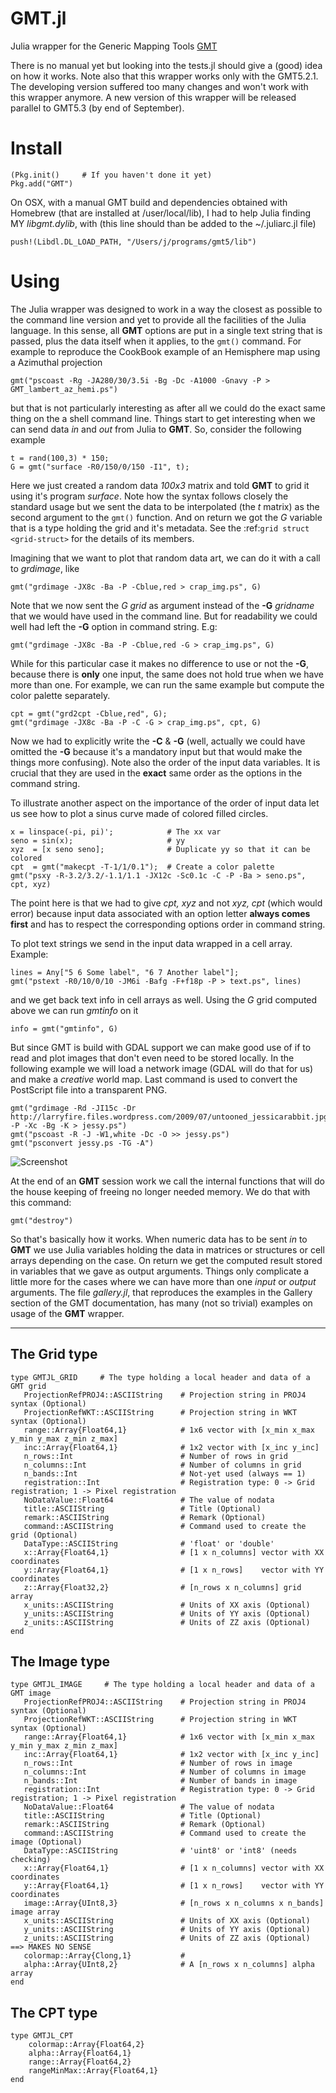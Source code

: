 GMT.jl
======

Julia wrapper for the Generic Mapping Tools [GMT](http://gmt.soest.hawaii.edu)

There is no manual yet but looking into the tests.jl should give a (good) idea on how it works. Note also that this
wrapper works only with the GMT5.2.1. The developing version suffered too many changes and won't work with this wrapper anymore. A new version of this wrapper will be released parallel to GMT5.3 (by end of September).

Install
=======

    (Pkg.init()		# If you haven't done it yet)
    Pkg.add("GMT")

On OSX, with a manual GMT build and dependencies obtained with Homebrew (that are installed at /user/local/lib), I had to help
Julia finding MY *libgmt.dylib*, with (this line should than be added to the ~/.juliarc.jl file)

    push!(Libdl.DL_LOAD_PATH, "/Users/j/programs/gmt5/lib")

Using
=====

The Julia wrapper was designed to work in a way the closest as possible to the command line version and yet to provide all the facilities of the Julia language. In this sense, all **GMT** options are put in a single text string that is passed, plus the data itself when it applies, to the ``gmt()`` command. For example to reproduce the CookBook example of an Hemisphere map using a Azimuthal projection

    gmt("pscoast -Rg -JA280/30/3.5i -Bg -Dc -A1000 -Gnavy -P > GMT_lambert_az_hemi.ps")

but that is not particularly interesting as after all we could do the exact same thing on the a shell command line. Things start to get interesting when we can send data *in* and *out* from Julia to
**GMT**. So, consider the following example

    t = rand(100,3) * 150;
    G = gmt("surface -R0/150/0/150 -I1", t);

Here we just created a random data *100x3* matrix and told **GMT** to grid it using it's program *surface*. Note how the syntax follows closely the standard usage but we sent the data to be interpolated (the *t* matrix) as the second argument to the ``gmt()`` function. And on return we got the *G* variable that is a type holding the grid and it's metadata. See the :ref:`grid struct <grid-struct>` for the details of its members.

Imagining that we want to plot that random data art, we can do it with a call to *grdimage*, like

    gmt("grdimage -JX8c -Ba -P -Cblue,red > crap_img.ps", G)

Note that we now sent the *G grid* as argument instead of the **-G** *gridname* that we would have used in the command line. But for readability we could well had left the **-G** option in command string. E.g:

    gmt("grdimage -JX8c -Ba -P -Cblue,red -G > crap_img.ps", G)

While for this particular case it makes no difference to use or not the **-G**, because there is **only** one input, the same does not hold true when we have more than one. For example, we can run the same example but compute the color palette separately.

    cpt = gmt("grd2cpt -Cblue,red", G);
    gmt("grdimage -JX8c -Ba -P -C -G > crap_img.ps", cpt, G)

Now we had to explicitly write the **-C** & **-G** (well, actually we could have omitted the **-G** because it's a mandatory input but that would make the things more confusing). Note also the order of the input data variables. It is crucial that they are used in the **exact** same order as the options in the command string.

To illustrate another aspect on the importance of the order of input data let us see how to plot a sinus curve made of colored filled circles.

    x = linspace(-pi, pi)';            # The xx var
    seno = sin(x);                     # yy
    xyz  = [x seno seno];              # Duplicate yy so that it can be colored
    cpt  = gmt("makecpt -T-1/1/0.1");  # Create a color palette
    gmt("psxy -R-3.2/3.2/-1.1/1.1 -JX12c -Sc0.1c -C -P -Ba > seno.ps", cpt, xyz)

The point here is that we had to give *cpt, xyz* and not *xyz, cpt* (which would error) because input data associated with an option letter **always comes first** and has to respect the corresponding options order in command string.

To plot text strings we send in the input data wrapped in a cell array. Example:

    lines = Any["5 6 Some label", "6 7 Another label"];
    gmt("pstext -R0/10/0/10 -JM6i -Bafg -F+f18p -P > text.ps", lines)

and we get back text info in cell arrays as well. Using the *G* grid computed above we can run *gmtinfo* on it

    info = gmt("gmtinfo", G)

But since GMT is build with GDAL support we can make good use of if to read and plot images that don't even need to be stored
locally. In the following example we will load a network image (GDAL will do that for us) and make a *creative* world map.
Last command is used to convert the PostScript file into a transparent PNG.

    gmt("grdimage -Rd -JI15c -Dr http://larryfire.files.wordpress.com/2009/07/untooned_jessicarabbit.jpg -P -Xc -Bg -K > jessy.ps")
    gmt("pscoast -R -J -W1,white -Dc -O >> jessy.ps")
    gmt("psconvert jessy.ps -TG -A")

![Screenshot](http://w3.ualg.pt/~jluis/jessy.png)

At the end of an **GMT** session work we call the internal functions that will do the house keeping of freeing no longer needed memory. We do that with this command:

    gmt("destroy")

So that's basically how it works. When numeric data has to be sent *in* to **GMT** we use Julia variables holding the data in matrices or structures or cell arrays depending on the case. On return we get the computed result stored in variables that we gave as output arguments. Things only complicate a little more for the cases where we can have more than one *input* or *output* arguments. The file *gallery.jl*, that reproduces the examples in the Gallery section of the GMT documentation, has many (not so trivial) examples on usage of the **GMT** wrapper.

----------

The Grid type
-------------

    type GMTJL_GRID 	# The type holding a local header and data of a GMT grid
	   ProjectionRefPROJ4::ASCIIString    # Projection string in PROJ4 syntax (Optional)
	   ProjectionRefWKT::ASCIIString      # Projection string in WKT syntax (Optional)
	   range::Array{Float64,1}            # 1x6 vector with [x_min x_max y_min y_max z_min z_max]
	   inc::Array{Float64,1}              # 1x2 vector with [x_inc y_inc]
	   n_rows::Int                        # Number of rows in grid
	   n_columns::Int                     # Number of columns in grid
	   n_bands::Int                       # Not-yet used (always == 1)
	   registration::Int                  # Registration type: 0 -> Grid registration; 1 -> Pixel registration
	   NoDataValue::Float64               # The value of nodata
	   title::ASCIIString                 # Title (Optional)
	   remark::ASCIIString                # Remark (Optional)
	   command::ASCIIString               # Command used to create the grid (Optional)
	   DataType::ASCIIString              # 'float' or 'double'
	   x::Array{Float64,1}                # [1 x n_columns] vector with XX coordinates
	   y::Array{Float64,1}                # [1 x n_rows]    vector with YY coordinates
	   z::Array{Float32,2}                # [n_rows x n_columns] grid array
	   x_units::ASCIIString               # Units of XX axis (Optional)
	   y_units::ASCIIString               # Units of YY axis (Optional)
	   z_units::ASCIIString               # Units of ZZ axis (Optional)
    end

The Image type
--------------

    type GMTJL_IMAGE     # The type holding a local header and data of a GMT image
       ProjectionRefPROJ4::ASCIIString    # Projection string in PROJ4 syntax (Optional)
       ProjectionRefWKT::ASCIIString      # Projection string in WKT syntax (Optional)
       range::Array{Float64,1}            # 1x6 vector with [x_min x_max y_min y_max z_min z_max]
       inc::Array{Float64,1}              # 1x2 vector with [x_inc y_inc]
       n_rows::Int                        # Number of rows in image
       n_columns::Int                     # Number of columns in image
       n_bands::Int                       # Number of bands in image
       registration::Int                  # Registration type: 0 -> Grid registration; 1 -> Pixel registration
       NoDataValue::Float64               # The value of nodata
       title::ASCIIString                 # Title (Optional)
       remark::ASCIIString                # Remark (Optional)
       command::ASCIIString               # Command used to create the image (Optional)
       DataType::ASCIIString              # 'uint8' or 'int8' (needs checking)
       x::Array{Float64,1}                # [1 x n_columns] vector with XX coordinates
       y::Array{Float64,1}                # [1 x n_rows]    vector with YY coordinates
       image::Array{UInt8,3}              # [n_rows x n_columns x n_bands] image array
       x_units::ASCIIString               # Units of XX axis (Optional)
       y_units::ASCIIString               # Units of YY axis (Optional)
       z_units::ASCIIString               # Units of ZZ axis (Optional) ==> MAKES NO SENSE
       colormap::Array{Clong,1}           # 
       alpha::Array{UInt8,2}              # A [n_rows x n_columns] alpha array
    end

The CPT type
------------

    type GMTJL_CPT
        colormap::Array{Float64,2}
        alpha::Array{Float64,1}
        range::Array{Float64,2}
        rangeMinMax::Array{Float64,1}
    end
